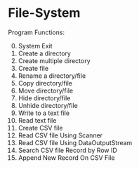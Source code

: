 # File-System

Program Functions:

0.	System Exit
1.	Create a directory
2.	Create multiple directory
3.	Create file
4.	Rename a directory/file
5.	Copy directory/file
6.	Move directory/file
7.	Hide directory/file
8.	Unhide directory/file
9.	Write to a text file
10. Read text file
11. Create CSV file
12. Read CSV file Using Scanner
13. Read CSV file Using DataOutputStream
14. Search CSV file Record by Row ID
15. Append New Record On CSV File
